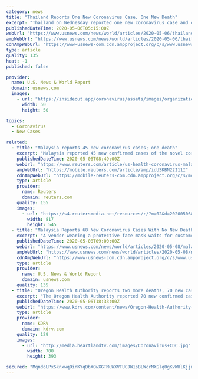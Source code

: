 ```yaml
---
category: news
title: "Thailand Reports One New Coronavirus Case, One New Death"
excerpt: "Thailand on Wednesday reported one new coronavirus case and one new death, a senior health official said. The death was of a 69-year-old Australian male who was a hotel manager in the southern province of Phang-nga,"
publishedDateTime: 2020-05-06T05:15:00Z
webUrl: "https://www.usnews.com/news/world/articles/2020-05-06/thailand-reports-one-new-coronavirus-case-one-new-death"
ampWebUrl: "https://www.usnews.com/news/world/articles/2020-05-06/thailand-reports-one-new-coronavirus-case-one-new-death?context=amp"
cdnAmpWebUrl: "https://www-usnews-com.cdn.ampproject.org/c/s/www.usnews.com/news/world/articles/2020-05-06/thailand-reports-one-new-coronavirus-case-one-new-death?context=amp"
type: article
quality: 135
heat: -1
published: false

provider:
  name: U.S. News & World Report
  domain: usnews.com
  images:
    - url: "https://insideout.app/coronavirus/assets/images/organizations/usnews.com-50x50.jpg"
      width: 50
      height: 50

topics:
  - Coronavirus
  - New Cases

related:
  - title: "Malaysia reports 45 new coronavirus cases; one death"
    excerpt: "Malaysia reported 45 new confirmed cases of the novel coronavirus on Wednesday, taking the cumulative total to 6,428 infections."
    publishedDateTime: 2020-05-06T08:49:00Z
    webUrl: "https://www.reuters.com/article/us-health-coronavirus-malaysia-idUSKBN22I11I"
    ampWebUrl: "https://mobile.reuters.com/article/amp/idUSKBN22I11I"
    cdnAmpWebUrl: "https://mobile-reuters-com.cdn.ampproject.org/c/s/mobile.reuters.com/article/amp/idUSKBN22I11I"
    type: article
    provider:
      name: Reuters
      domain: reuters.com
    quality: 155
    images:
      - url: "https://s4.reutersmedia.net/resources/r/?m=02&d=20200506&t=2&i=1517628740&w=&fh=545px&fw=&ll=&pl=&sq=&r=LYNXMPEG450JS"
        width: 817
        height: 545
  - title: "Malaysia Reports 68 New Coronavirus Cases With No New Deaths"
    excerpt: "A vendor wearing a protective face mask waits for customers at a shop, as Malaysia reopens a majority of businesses, after a movement control order was imposed to figh"
    publishedDateTime: 2020-05-08T09:00:00Z
    webUrl: "https://www.usnews.com/news/world/articles/2020-05-08/malaysia-reports-68-new-coronavirus-cases-with-no-new-deaths"
    ampWebUrl: "https://www.usnews.com/news/world/articles/2020-05-08/malaysia-reports-68-new-coronavirus-cases-with-no-new-deaths?context=amp"
    cdnAmpWebUrl: "https://www-usnews-com.cdn.ampproject.org/c/s/www.usnews.com/news/world/articles/2020-05-08/malaysia-reports-68-new-coronavirus-cases-with-no-new-deaths?context=amp"
    type: article
    provider:
      name: U.S. News & World Report
      domain: usnews.com
    quality: 135
  - title: "Oregon Health Authority reports two more deaths, 70 new cases of COVID-19"
    excerpt: "The Oregon Health Authority reported 70 new confirmed cases in an update on Wednesday, bringing the state total to 2,887."
    publishedDateTime: 2020-05-06T18:33:00Z
    webUrl: "https://www.kdrv.com/content/news/Oregon-Health-Authority-reports-two-more-deaths-70-new-cases-of-COVID-19-570246551.html"
    type: article
    provider:
      name: KDRV
      domain: kdrv.com
    quality: 129
    images:
      - url: "http://media.heartlandtv.com/images/Coronavirus+CDC.jpg"
        width: 700
        height: 393

secured: "MqndoLPxSknxwqOinKYqDbXGwXGTMuWXVTUCJW1sBLWcrMXGlq0gKvWHlKjjnML9ZKuV/jbmhmVW7IVlT8fw9V9o6jHjgo1TNLZ6dCCUvY3CqS/MAhVB7wOS3Tmox6RxjqgyHZeISGzc6Rf34nutShEgPQGYfuh+qzsUa8+IibPu1+cuXTl8PCqWKDIyABCvAUd6EfzgJKFBnkj4sl/Ic7mVVtDcakPODu7UwZK+ghq9MGPtG92qJi/Uy4fU1GCNygYQPv6rQ2TLnW9MG1GKi4QksB8C5GBV8ZHJaZvG0d7UaWxAtPeCws7NyaCx9vXwOMkTlLOapqnOanarRAmohAROkZTeci61kOpy4vzkIUXjmUoDlJXtYLeWs0E147HU5scan/Vi7xaCNSYsiVurdEBSE/rl1cSPa8/H0kptFBna3yujzFupS04e8oBa1CPx7pFjTGFBIPwMbNkvpeJD+yjSKbejxk+Z+b0RYG0wMis=;UEI33SuECf7LvRoJMASKkQ=="
---
```


